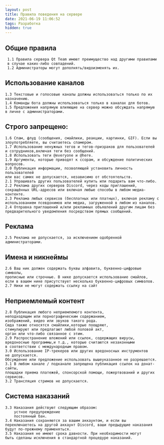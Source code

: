 ```yaml
---
layout: post
title: Правила поведения на сервере
date: 2021-06-19 11:06:52
tags: Разработка
hidden: true
---
```


## Общие правила

     1.1 Правила сервера Qt Team имеют преимущество над другими правилами
     в случае каких-либо совпадений.
     1.2 Администраторы могут дополнять/видоизменять их.

## Использование каналов

    1.3 Текстовые и голосовые каналы должны использоваться только по их назначению.
    1.4 Команды бота должны использоваться только в каналах для ботов.
    1.5 Предложения напрямую влияющие на сервер можно обсуждать напрямую
    в личке с администраторами.

## Строго запрещено:

    1.6 Спам, флуд (сообщения, смайлики, реакции, картинки, GIF). Если вы 
    злоупотребляете, вы считаетесь спамером.
    1.7 Использование ненужных тегов и тегов-призраков для пользователей
    и сотрудников,включая теги без сообщений.
    1.8 Использовать теги @everyone и @here.
    1.9 Аргументы, которые приводят к ссорам, и обсуждение политических вопросов.
    2.0 Публикация информации, позволяющей установить личность пользователей
    или вас самих не допускается, независимо от обстоятельств.
    2.1 Упрашивать других пользователей купить или подарить вам что-либо.
    2.2 Реклама других серверов Discord, через коды приглашений,
    сокращённых URL-адресов или включая любые способы в любом медиа-контенте.
    2.3 Реклама любых сервисов (бесплатных или платных), включая рекламу с 
    использованием псевдонимов или медиа, загруженной в любом из каналов.
    2.4 Отправка приглашений и/или рекламных объявлений другим лицам без 
    предварительного уведомления посредством прямых сообщений.
 
## Реклама

    2.5 Реклама не допускается, за исключением одобренной администраторами.

## Имена и никнеймы

    2.6 Ваш ник должен содержать буквы алфавита, буквенно-цифровые символы,
    прописные или строчные. В нике допускается использование смайлов,
    если в вашем нике присутствует несколько буквенно-цифровых символов.
    2.7 Ники не могут содержать ссылку на сайт

## Неприемлемый контент

    2.8 Публикация любого неприемлемого контента, 
    неподходящим или порнографическим содержанием,
    изображений, видео или звуков такого рода. 
    Сюда также относятся смайлики,которые поощряют,
    стимулируют или предлагают любой половой акт,
    орган или что-либо связанное с этим.
    2.9 Распространение вложений или ссылок, содержащих вирусы,
    вредоносные программы,и т.д., которые считаются незаконными 
    в соответствии с международным правом.
    3.0 Использование IP-трекеров или других вредоносных инструментов
    не допускается.
    Обсуждение или предложение использовать вышеуказанное не разрешается.
    3.1 В любом канале / подканале запрещена публикация ссылок на донат-сайты,
    площадки приема платежей, спонсорской помощи, пожертвований и других сервисов.
    3.2 Трансляция стримов не допускается.

## Система наказаний

    3.3 Наказания действуют следующим образом:
        устное предупреждение
        постоянный бан.
    3.4 Наказания сохраняются за вашим аккаунтом, и если вы 
    переключаетесь на другой аккаунт Discord, ваши предыдущие наказания
    будут по-прежнему применяться.
    3.5 Наказания не имеют срока давности. При необходимости могут
    быть сделаны исключения в стандартной процедуре наказаний.


